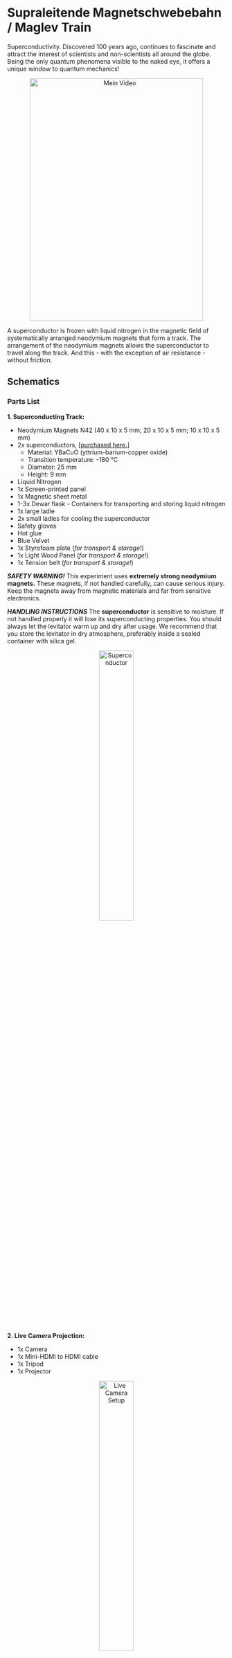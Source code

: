 # Supraleitende Magnetschwebebahn / Maglev Train

Superconductivity. Discovered 100 years ago, continues to fascinate and attract the interest of scientists and non-scientists all around the globe. Being the only quantum phenomena visible to the naked eye, it offers a unique window to quantum mechanics!

<p align="center">
  <a href="https://github.com/user-attachments/assets/cb2e6438-7c8f-444a-8960-b0e0a2658bd5" target="_blank">
    <img src="https://github.com/user-attachments/assets/cb2e6438-7c8f-444a-8960-b0e0a2658bd5" alt="Mein Video" style="width: 400px; height: 560px;">
  </a>
</p>

A superconductor is frozen with liquid nitrogen in the magnetic field of systematically arranged neodymium magnets that form a track. The arrangement of the neodymium magnets allows the superconductor to travel along the track. And this - with the exception of air resistance - without friction.

## Schematics

### Parts List 

**1. Superconducting Track:**
* Neodymium Magnets N42 (40 x 10 x 5 mm; 20 x 10 x 5 mm; 10 x 10 x 5 mm)
* 2x superconductors, [[purchased here.](https://www.educentral.de/p/supraleiter-ybacuo-scheibe-25-mm-x-9-mm)]
  * Material: YBaCuO (yttrium-barium-copper oxide)
  * Transition temperature: -180 °C
  * Diameter: 25 mm
  * Height: 9 mm
* Liquid Nitrogen
* 1x Screen-printed panel
* 1x Magnetic sheet metal
* 1-3x Dewar flask - Containers for transporting and storing liquid nitrogen
* 1x large ladle
* 2x small ladles for cooling the superconductor
* Safety gloves
* Hot glue
* Blue Velvet
* 1x Styrofoam plate (_for transport & storage!_)
* 1x Light Wood Panel (_for transport & storage!_)
* 1x Tension belt (_for transport & storage!_)

**_SAFETY WARNING!_** This experiment uses **extremely strong neodymium magnets.** These magnets, if not handled carefully, can cause serious injury. Keep the magnets away from magnetic materials and far from sensitive electronics.

**_HANDLING INSTRUCTIONS_** The **superconductor** is sensitive to moisture. If not handled properly it will lose its superconducting properties. You should always let the
levitator warm up and dry after usage. We recommend that you store the levitator in dry atmosphere, preferably inside a sealed container with silica gel.

<p align="center">
<img src="https://github.com/user-attachments/assets/cf7eda32-e5f7-4169-a7f3-a18424dcacaf" alt="Superconductor" style="width:40%; height:auto;">
</p>

**2. Live Camera Projection:**
* 1x Camera
* 1x Mini-HDMI to HDMI cable
* 1x Tripod
* 1x Projector

<p align="center">
<img src="https://github.com/user-attachments/assets/7e03c670-86ae-49b8-a2dc-470c5c46aecb" alt="Live Camera Setup" style="width:40%; height:auto;">
</p>


### Construction of the maglev train

**1. Base Preparation:** 
* Cut a rectangular wooden panel as the base for the maglev train (length: 120cm, width: 100cm). 
   
![IMG_6941](https://github.com/user-attachments/assets/9d4fdb31-040f-468e-ac9d-3dbf54e74766)

**2. Metal Sheet Preparation:**
* Cut the magnetic sheet metal into a rectangle (length: 100cm, width: 80cm) and four strips that are slightly smaller than the length of the rectangle (length: 95cm, width: 15cm).

![IMG_6986](https://github.com/user-attachments/assets/42d6be4d-ad68-433c-a91e-badd9e70779f)

**3. Drilling and Screwing:**
* Drill four holes into each corner of the metal rectangle, as well as on each side of the strips.
* Countersink each hole using a countersunk head drill.
* Place the four metal strips on the wood panel, ensuring they are evenly spaced to fit the metal rectangle. Position the strips 5 cm apart from each other and 2.5 cm from the edge of the longer side.
* Secure the metal strips to the wood panel using flat-head screws.

**4. Laser Cutting:**
* Laser-cut the shape of the magnetic track out of wood. Use this as a template to create the track with the magnets. _The file for the laser cutter is attached._
![IMG_6971](https://github.com/user-attachments/assets/66163316-3f0e-40ac-a8e3-ef92684e0917)

**5. Magnet Arrangement:** 
* Since the sheet is magnetic, neodymium magnets will adhere to it. These magnets are arranged in groups of three, oriented as either North-South-North or South-North-South. They should be aligned consistently along the curve. In the inner circle, all magnets are oriented with their south poles facing inward. In the middle circle, the magnets face north, and in the outer circle, they face south again.

<p align="center">
  <a href="https://github.com/user-attachments/assets/8fa15370-8f8c-4414-92c3-0c9ab344120e" target="_blank">
    <img src="https://github.com/user-attachments/assets/8fa15370-8f8c-4414-92c3-0c9ab344120e" alt="Mein Video" style="width: 400px; height: 560px;">
  </a>
</p>

**_SAFETY WARNING!_** This experiment uses **extremely strong neodymium magnets.** These magnets, if not handled carefully, can cause serious injury, such as pinching fingers. Use gloves!
    
**6. Sheet Alignment:**

* Due to the strength of the magnets, the rectangular sheet will adhere securely to the four strips screwed to the wooden panel. Use spacers to align each side of the rectangle sequentially.  **_Be careful during this process; the spacers are also used to prevent finger pinching._**

**7. Final Assembly:**

* Screw the metal sheet with the neodymium magnets to the wood panel. 

<p align="center">
<img src="https://github.com/user-attachments/assets/db20dfd7-6457-476a-bb18-1f6f47001736" alt="Maglev Train Details" style="width:60%; height:auto;">
</p>

_The idea behind this type of assembly is the ability to change each individual element. You can even alter the shape of the track if desired!_
 
**8. Transport and Storage:**

* Place a Styrofoam plate and a light wooden plate on the magnetic track to secure with a tension belt it for transport and storage.

**9. Decoration:**

* To prevent anyone from getting hurt by touching the cold sheet of metal while the superconductor is cooling, you can place the laser cutting template on it. You can paint the stencil or glue some blue velvet to the stencil for a nicer look. 

### The Experiment

**_Wear protective gloves and take all safety precautions while conducting this experiment!_**

1. Place the semiconductor in a small ladle on the track.
2. Fill the ladle with liquid nitrogen. To induce the superconducting state, cool the YBCO using liquid nitrogen, which maintains a temperature below 77 K (-196°C).
![DSC05186](https://github.com/user-attachments/assets/846cf68a-8a0f-45dd-ba5d-00eee188d56a)

3. When the liquid nitrogen stops boiling, transfer the remaining liquid into a Dewar flask.
4. Place the superconductor on the track — it should now levitate.
5. In order to increase the levitating time, you can wrap the YBCO-bulks in absorbent paper and then attached them with ROXOLID Alu Tape (adhesive tape).
   
### Troubleshooting

_Write here if there are any changes or if there are any problems, how they were solved!_

## Scientific Background

### Superconductivity

Superconductivity is a quantum phenomenon of zero electrical resistance. It was discovered in 1911 by a dutch physicist named Kamerlingh Onnes. Superconductivity occurs only below a certain critical temperature (T_c). Metals such as aluminum, lead, tin become superconductors only at temperatures close to the absolute zero (-273.15°C). In 1986 a new family of superconductors was discovered having a much higher T_c, close and even higher than the boiling temperature of liquid nitrogen (-196.15°C).

### Meissner Effect
The expulsion of magnetic field from a superconductor is an intrinsic property of any superconductor.
Below a certain magnetic field the superconductor expels nearly all the magnetic flux. It does that by driving currents near its surface. These currents produce a magnetic field within the bulk that cancels the external field.

### Flux Pinning
In some cases the magnetic flux becomes locked or “pinned” inside a superconductor. Flux pinning is desirable in high - temperature ceramic superconductors to prevent flux movements which introduce a resistance and dissipates energy. The pinning is achieved through defects in the crystalline structure of the superconductor usually resulting from grain boundaries or impurities.

## Variants

